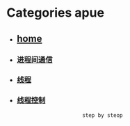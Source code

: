 # Categories apue
* ## [home](../README.md)
* ### [进程间通信](IPC.md)
* ### [线程](pthread.md)
* ### [线程控制](pthread_control.md)
                           step by steop